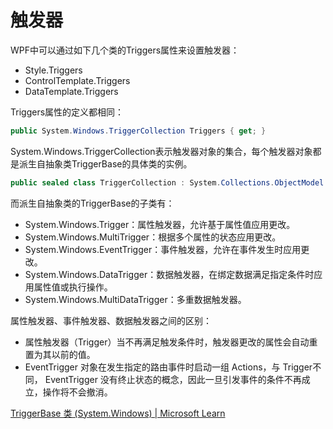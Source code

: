 # 触发器

WPF中可以通过如下几个类的Triggers属性来设置触发器：

- Style.Triggers
- ControlTemplate.Triggers
- DataTemplate.Triggers

Triggers属性的定义都相同：

```csharp
public System.Windows.TriggerCollection Triggers { get; }
```

System.Windows.TriggerCollection表示触发器对象的集合，每个触发器对象都是派生自抽象类TriggerBase的具体类的实例。

```csharp
public sealed class TriggerCollection : System.Collections.ObjectModel.Collection<System.Windows.TriggerBase>
```

而派生自抽象类的TriggerBase的子类有：

- System.Windows.Trigger：属性触发器，允许基于属性值应用更改。
- System.Windows.MultiTrigger：根据多个属性的状态应用更改。
- System.Windows.EventTrigger：事件触发器，允许在事件发生时应用更改。
- System.Windows.DataTrigger：数据触发器，在绑定数据满足指定条件时应用属性值或执行操作。
- System.Windows.MultiDataTrigger：多重数据触发器。



属性触发器、事件触发器、数据触发器之间的区别：

- 属性触发器（Trigger）当不再满足触发条件时，触发器更改的属性会自动重置为其以前的值。
- EventTrigger 对象在发生指定的路由事件时启动一组 Actions，与  Trigger不同， EventTrigger 没有终止状态的概念，因此一旦引发事件的条件不再成立，操作将不会撤消。



[TriggerBase 类 (System.Windows) | Microsoft Learn](https://learn.microsoft.com/zh-cn/dotnet/api/system.windows.triggerbase?view=netframework-4.7.2)